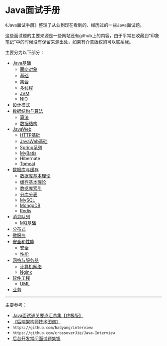 # Java面试手册

《Java面试手册》整理了从业到现在看到的、经历过的一些Java面试题。

这些面试题的主要来源是一些网站还有github上的内容，由于平常在收藏到“印象笔记”中的时候没有保留来源出处，如果有介意版权的可以联系我。

主要分为以下部分：

- [Java基础](./java-basic/index.md)
  - [面向对象](./java-basic/oop.md)
  - [基础](./java-basic/basic.md)
  - [集合](./java-basic/collections.md)
  - [多线程](./java-basic/multithread.md)
  - [JVM](./java-basic/jvm.md)
  - [NIO](./java-basic/nio.md)
- [设计模式](./design-pattern/index.md)
- [数据结构与算法](./data-structures-and-algorithms/index.md)
  - [算法](./data-structures-and-algorithms/algorithms.md)
  - [数据结构](./data-structures-and-algorithms/data-structures.md)
- [JavaWeb](./java-web/index.md)
  - [HTTP基础](./java-web/http.md)
  - [JavaWeb基础](./java-web/java-web-basic.md)
  - [Spring系列](./java-web/spring.md)
  - [MyBatis](./java-web/mybatis.md)
  - Hibernate
  - [Tomcat](./java-web/tomcat.md)
- [数据库与缓存](./db-cache/index.md)
  - [数据库基本理论](./db-cache/db_basic.md)
  - [缓存基本理论](./db-cache/cache_basic.md)
  - [数据库索引](./db-cacahe/db-index.md)
  - [分库分表](./db-cache/sharding.md)
  - [MySQL](./db-cache/mysql.md)
  - [MongoDB](./db-cache/mongodb.md)
  - [Redis](./db-cache/redis.md)
- [消息队列](./mq/index.md)
  - [MQ基础](./mq/basic.md)
- [分布式](./distributed/index.md)
- [微服务](./mic-service/index.md)
- [安全和性能](./security-performance/index.md)
  - [安全](./security-performance/security.md)
  - [性能](./security-performance/performance.md)
- [网络与服务器](./network-server/index.md)
  - [计算机网络](./network-server/network.md)
  - [Nginx](./network-server/nginx.md)
- [软件工程](./software_engineering/index.md)
  - [UML](./software_engineering-server/uml.md)
- [业务](./business/index.md)

---

主要参考：

- [Java面试通关要点汇总集【终极版】](http://blog.720ui.com/2018/java_interview_final/)
- [《后端架构师技术图谱》](https://github.com/xingshaocheng/architect-awesome)
- `https://github.com/hadyang/interview`
- `https://github.com/crossoverJie/Java-Interview`
- [后台开发常问面试题集锦](https://segmentfault.com/a/1190000012063898)